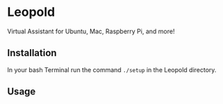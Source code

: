 Leopold
=========================

Virtual Assistant for Ubuntu, Mac, Raspberry Pi, and more!

## Installation
In your bash Terminal run the command `./setup` in the Leopold directory.

## Usage
